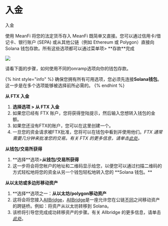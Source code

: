 # 入金

入金

使用 MeanFi 将您的法定货币存入 MeanFi 既简单又直接。您可以通过信用卡/借记卡、银行账户 (SEPA) 或从其他公链（例如 Ethereum 或 Polygon）直接向 Solana 钱包存款。所有这些选项都可以通过菜单项> \*\*存款\*\*完成

![](https://ci4.googleusercontent.com/proxy/Kv1HGZcU8-dpxiD60eBclmcQxc-7qvwB8o9eMyJ3PM-gccbb6R\_o4fOkgsj2R-kYHWFVcRzeJVYQ112k-W3F86Dl7-zeY-aKXqrnbowtXebx6DrfEP5mAQvzAcqwGPhNqwp83sXM8\_foKCVc2u2IKKHOTx-jl-dINdfilxw5GE4b72uRTiJHwp2o7oq5jAf7HZ3j2SSdSxW0JKDKsjqrzx\_LJkmcfmqB2jDMu9aGE4dGiXtB6zjBH5KaRoiSxVw0IrJwaA=s0-d-e1-ft#https://files.gitbook.com/v0/b/gitbook-x-prod.appspot.com/o/spaces%2Fges7KFYTi03oClIJjWVt%2Fuploads%2Fgit-blob-67b5b36a6d5817aecf6e32ef2198d247164b1b83%2Fdeposits.png?alt=media)

请看下面的步骤，如何使用不同的onramp选项向你的钱包存款。

{% hint style="info" %}
确保您拥有所有可用选项，您必须先连接**Solana钱包**。这一步是在多个选项能够被选择前所必需的。
{% endhint %}

**从 FTX 入金**

1. **选择选项 > 从 FTX 入金**
2. 如果您已经有 FTX 账户，您将获得登陆提示，然后输入您想转入钱包的金额。
3. 如果您还没有FTX的账户，您可以在这里创建一个。
4. 一旦您的资金请求被FTX批准，您将可以在钱包中看到并使用他们。_FTX 通常需要几分钟来批准您的交易。有关 FTX 的更多信息，请单击_[_此处_](https://ftx.com/en)_。_

**从钱包/交易所获得**

1. \*\*选择\*\*选项>**从钱包/交易所获得**
2. 这一步将会将您帐户的地址和二维码显示给您，以便您可以通过扫描二维码的方式轻松地将您的资金从另一个钱包轻松地转入您的 \*\*Solana 钱包。\*\*

**从以太坊或多边形移动资产**

1. \*\*选择\*\*选项之一：**从以太坊/polygon移动资产**
2. 这将会将您接入[AllBridge](https://app.allbridge.io)，[AllBridge](https://app.allbridge.io)是一座允许您在公链[不同](https://app.allbridge.io)之间移动资产的跨链桥。例如：将资产从以太坊转移到 Solana。
3. 该桥将引导您完成成功转移资产的步骤。有关 Allbridge 的更多信息，请单击[_此处_](https://allbridge.io)。
